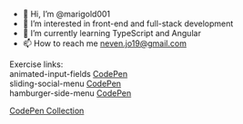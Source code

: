 - 👋 Hi, I’m @marigold001
- 👀 I’m interested in front-end and full-stack development
- 🌱 I’m currently learning TypeScript and Angular
- 📫 How to reach me neven.jo19@gmail.com

Exercise links:\
animated-input-fields [CodePen](https://codepen.io/marigold001/full/rNKJEZJ)\
sliding-social-menu [CodePen](https://codepen.io/marigold001/full/NWzYzeJ)\
hamburger-side-menu [CodePen](https://codepen.io/marigold001/full/rNraeaL)

[CodePen Collection](https://codepen.io/collection/kNvJNY)

<!---
marigold001/marigold001 is a ✨ special ✨ repository because its `README.md` (this file) appears on your GitHub profile.
You can click the Preview link to take a look at your changes.
--->
